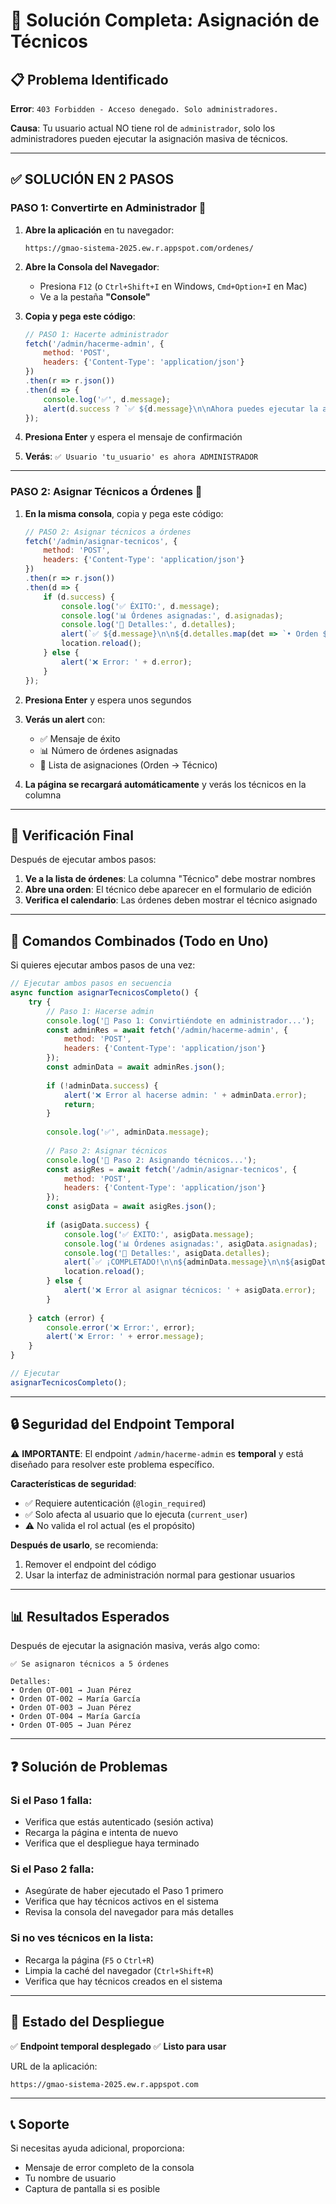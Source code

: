 # 🔐 Solución Completa: Asignación de Técnicos

## 📋 Problema Identificado

**Error**: `403 Forbidden - Acceso denegado. Solo administradores.`

**Causa**: Tu usuario actual NO tiene rol de `administrador`, solo los administradores pueden ejecutar la asignación masiva de técnicos.

---

## ✅ SOLUCIÓN EN 2 PASOS

### **PASO 1: Convertirte en Administrador** 🔐

1. **Abre la aplicación** en tu navegador:
   ```
   https://gmao-sistema-2025.ew.r.appspot.com/ordenes/
   ```

2. **Abre la Consola del Navegador**:
   - Presiona `F12` (o `Ctrl+Shift+I` en Windows, `Cmd+Option+I` en Mac)
   - Ve a la pestaña **"Console"**

3. **Copia y pega este código**:
   ```javascript
   // PASO 1: Hacerte administrador
   fetch('/admin/hacerme-admin', {
       method: 'POST',
       headers: {'Content-Type': 'application/json'}
   })
   .then(r => r.json())
   .then(d => {
       console.log('✅', d.message);
       alert(d.success ? `✅ ${d.message}\n\nAhora puedes ejecutar la asignación de técnicos.` : `❌ ${d.error}`);
   });
   ```

4. **Presiona Enter** y espera el mensaje de confirmación

5. **Verás**: `✅ Usuario 'tu_usuario' es ahora ADMINISTRADOR`

---

### **PASO 2: Asignar Técnicos a Órdenes** 🔧

1. **En la misma consola**, copia y pega este código:
   ```javascript
   // PASO 2: Asignar técnicos a órdenes
   fetch('/admin/asignar-tecnicos', {
       method: 'POST',
       headers: {'Content-Type': 'application/json'}
   })
   .then(r => r.json())
   .then(d => {
       if (d.success) {
           console.log('✅ ÉXITO:', d.message);
           console.log('📊 Órdenes asignadas:', d.asignadas);
           console.log('📝 Detalles:', d.detalles);
           alert(`✅ ${d.message}\n\n${d.detalles.map(det => `• Orden ${det.numero_orden} → ${det.tecnico}`).join('\n')}`);
           location.reload();
       } else {
           alert('❌ Error: ' + d.error);
       }
   });
   ```

2. **Presiona Enter** y espera unos segundos

3. **Verás un alert** con:
   - ✅ Mensaje de éxito
   - 📊 Número de órdenes asignadas
   - 📝 Lista de asignaciones (Orden → Técnico)

4. **La página se recargará automáticamente** y verás los técnicos en la columna

---

## 🎯 Verificación Final

Después de ejecutar ambos pasos:

1. **Ve a la lista de órdenes**: La columna "Técnico" debe mostrar nombres
2. **Abre una orden**: El técnico debe aparecer en el formulario de edición
3. **Verifica el calendario**: Las órdenes deben mostrar el técnico asignado

---

## 📝 Comandos Combinados (Todo en Uno)

Si quieres ejecutar ambos pasos de una vez:

```javascript
// Ejecutar ambos pasos en secuencia
async function asignarTecnicosCompleto() {
    try {
        // Paso 1: Hacerse admin
        console.log('🔐 Paso 1: Convirtiéndote en administrador...');
        const adminRes = await fetch('/admin/hacerme-admin', {
            method: 'POST',
            headers: {'Content-Type': 'application/json'}
        });
        const adminData = await adminRes.json();
        
        if (!adminData.success) {
            alert('❌ Error al hacerse admin: ' + adminData.error);
            return;
        }
        
        console.log('✅', adminData.message);
        
        // Paso 2: Asignar técnicos
        console.log('🔧 Paso 2: Asignando técnicos...');
        const asigRes = await fetch('/admin/asignar-tecnicos', {
            method: 'POST',
            headers: {'Content-Type': 'application/json'}
        });
        const asigData = await asigRes.json();
        
        if (asigData.success) {
            console.log('✅ ÉXITO:', asigData.message);
            console.log('📊 Órdenes asignadas:', asigData.asignadas);
            console.log('📝 Detalles:', asigData.detalles);
            alert(`✅ ¡COMPLETADO!\n\n${adminData.message}\n\n${asigData.message}\n\n${asigData.detalles.map(d => `• Orden ${d.numero_orden} → ${d.tecnico}`).join('\n')}`);
            location.reload();
        } else {
            alert('❌ Error al asignar técnicos: ' + asigData.error);
        }
        
    } catch (error) {
        console.error('❌ Error:', error);
        alert('❌ Error: ' + error.message);
    }
}

// Ejecutar
asignarTecnicosCompleto();
```

---

## 🔒 Seguridad del Endpoint Temporal

⚠️ **IMPORTANTE**: El endpoint `/admin/hacerme-admin` es **temporal** y está diseñado para resolver este problema específico.

**Características de seguridad**:
- ✅ Requiere autenticación (`@login_required`)
- ✅ Solo afecta al usuario que lo ejecuta (`current_user`)
- ⚠️ No valida el rol actual (es el propósito)

**Después de usarlo**, se recomienda:
1. Remover el endpoint del código
2. Usar la interfaz de administración normal para gestionar usuarios

---

## 📊 Resultados Esperados

Después de ejecutar la asignación masiva, verás algo como:

```
✅ Se asignaron técnicos a 5 órdenes

Detalles:
• Orden OT-001 → Juan Pérez
• Orden OT-002 → María García
• Orden OT-003 → Juan Pérez
• Orden OT-004 → María García
• Orden OT-005 → Juan Pérez
```

---

## ❓ Solución de Problemas

### Si el Paso 1 falla:
- Verifica que estás autenticado (sesión activa)
- Recarga la página e intenta de nuevo
- Verifica que el despliegue haya terminado

### Si el Paso 2 falla:
- Asegúrate de haber ejecutado el Paso 1 primero
- Verifica que hay técnicos activos en el sistema
- Revisa la consola del navegador para más detalles

### Si no ves técnicos en la lista:
- Recarga la página (`F5` o `Ctrl+R`)
- Limpia la caché del navegador (`Ctrl+Shift+R`)
- Verifica que hay técnicos creados en el sistema

---

## 🎯 Estado del Despliegue

✅ **Endpoint temporal desplegado**
✅ **Listo para usar**

URL de la aplicación:
```
https://gmao-sistema-2025.ew.r.appspot.com
```

---

## 📞 Soporte

Si necesitas ayuda adicional, proporciona:
- Mensaje de error completo de la consola
- Tu nombre de usuario
- Captura de pantalla si es posible
